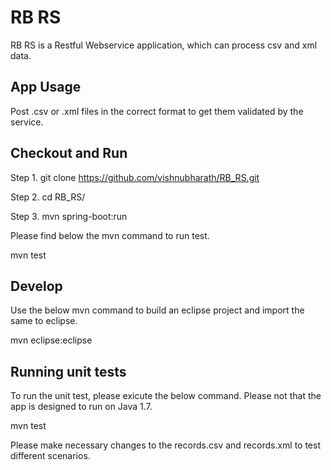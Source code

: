 # RB RS

RB RS is a Restful Webservice application, which can process csv and xml data. 

## App Usage

Post .csv or .xml files in the correct format to get them validated by the service.

## Checkout and Run

Step 1. git clone https://github.com/vishnubharath/RB_RS.git

Step 2. cd RB_RS/

Step 3. mvn spring-boot:run

Please find below the mvn command to run test.

mvn test

## Develop

Use the below mvn command to build an eclipse project and import the same to eclipse.

mvn eclipse:eclipse

## Running unit tests

To run the unit test, please exicute the below command. Please not that the app is designed to run on Java 1.7.

mvn test

Please make necessary changes to the records.csv and records.xml to test different scenarios.